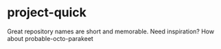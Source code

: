 # project-quick
Great repository names are short and memorable. Need inspiration? How about probable-octo-parakeet
